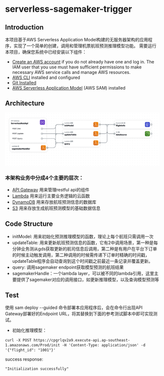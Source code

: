 # serverless-sagemaker-trigger

## Introduction
本项目基于AWS Serverless Application Model构建的无服务器架构的应用程序，实现了一个简单的创建，调用和管理机票航班预测推理模型功能。
需要运行本项目，确保您系统中已经安装以下组件：
- [Create an AWS account](https://portal.aws.amazon.com/gp/aws/developer/registration/index.html) if you do not already have one and log in. The IAM user that you use must have sufficient permissions to make necessary AWS service calls and manage AWS resources.
- [AWS CLI](https://docs.aws.amazon.com/cli/latest/userguide/install-cliv2.html) installed and configured
- [Git Installed](https://git-scm.com/book/en/v2/Getting-Started-Installing-Git)
- [AWS Serverless Application Model](https://docs.aws.amazon.com/serverless-application-model/latest/developerguide/serverless-sam-cli-install.html) (AWS SAM) installed

## Architecture
![img.png](img.png)

### 本架构业务中分成4个主要的层次：
- [API Gateway]() 用来管理restful api的组件
- [Lambda]() 用来运行主要业务逻辑的云函数
- [DynamoDB]() 用来存放航班预测信息的数据库
- [S3]() 用来存放生成航班预测模型的基础数据信息

## Code Structure
- initModel: 用来初始化预测推理模型的函数，理论上每个航班只需调用一次
- updateTable: 用来更新航班预测信息的函数，它有2中调用场景，第一种是每分钟业务测从gds获取更新的航司信息后调用，第二种是有用户在平台下订单的时候主动触发调用，第二种调用的时候需传递下订单时精确的时间戳，updateTable程序会自动查询到这个时间戳之前最近一条记录并覆盖更新。
- query: 调用sagemaker endpoint获取模型预测的航班结果
- sagemakerHandle：一个lambda layer，可以被不同的lambda引用，这里主要提供了sagemaker对应的调用接口，如更新推理模型，以及查询模型预测等

## Test
使用 sam deploy --guided 命令部署本应用程序后，会在命令行出现API Gateway部署好的Endpoint URL，将其替换到下面的参考测试脚本中即可实现测试。

- 初始化推理模型：
```shell
curl -X POST https://cpgrlqv2a9.execute-api.ap-southeast-1.amazonaws.com/Prod/init -H 'Content-Type: application/json' -d '{"flight_id": "1001"}'    
```
success response:
```shell
"Initialization successfully"
```